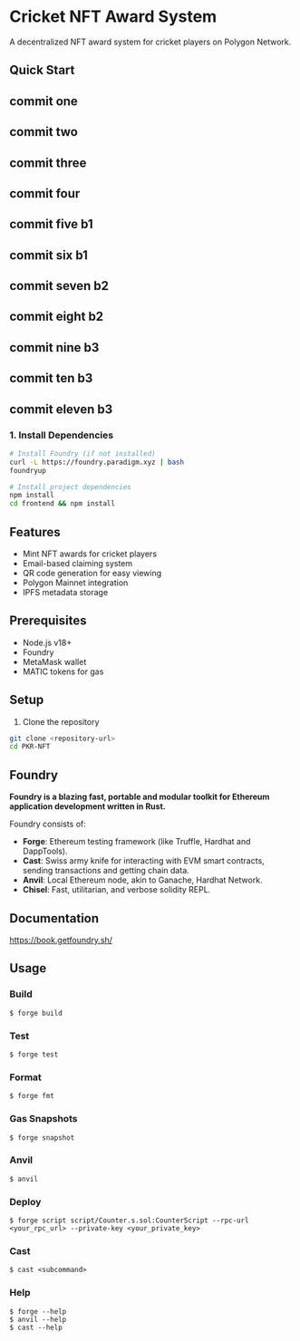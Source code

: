 # Cricket NFT Award System

A decentralized NFT award system for cricket players on Polygon Network.

## Quick Start

## commit one
## commit two
## commit three
## commit four
## commit five b1 
## commit six b1
## commit seven b2
## commit eight b2
## commit nine b3
## commit ten b3
## commit eleven b3
### 1. Install Dependencies
```bash
# Install Foundry (if not installed)
curl -L https://foundry.paradigm.xyz | bash
foundryup

# Install project dependencies
npm install
cd frontend && npm install
```

## Features
- Mint NFT awards for cricket players
- Email-based claiming system
- QR code generation for easy viewing
- Polygon Mainnet integration
- IPFS metadata storage

## Prerequisites
- Node.js v18+
- Foundry
- MetaMask wallet
- MATIC tokens for gas

## Setup

1. Clone the repository
```bash
git clone <repository-url>
cd PKR-NFT
```

## Foundry

**Foundry is a blazing fast, portable and modular toolkit for Ethereum application development written in Rust.**

Foundry consists of:

-   **Forge**: Ethereum testing framework (like Truffle, Hardhat and DappTools).
-   **Cast**: Swiss army knife for interacting with EVM smart contracts, sending transactions and getting chain data.
-   **Anvil**: Local Ethereum node, akin to Ganache, Hardhat Network.
-   **Chisel**: Fast, utilitarian, and verbose solidity REPL.

## Documentation

https://book.getfoundry.sh/

## Usage

### Build

```shell
$ forge build
```

### Test

```shell
$ forge test
```

### Format

```shell
$ forge fmt
```

### Gas Snapshots

```shell
$ forge snapshot
```

### Anvil

```shell
$ anvil
```

### Deploy

```shell
$ forge script script/Counter.s.sol:CounterScript --rpc-url <your_rpc_url> --private-key <your_private_key>
```

### Cast

```shell
$ cast <subcommand>
```

### Help

```shell
$ forge --help
$ anvil --help
$ cast --help
```
